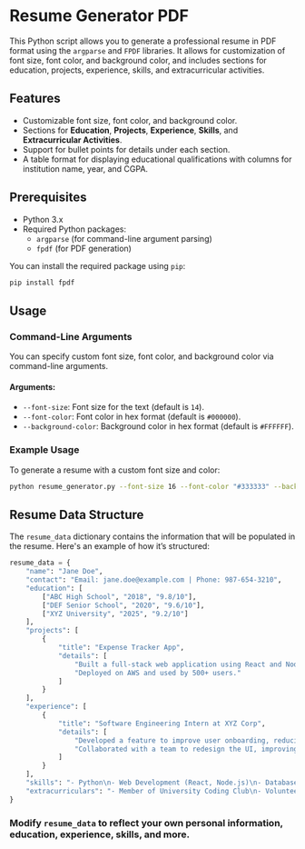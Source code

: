 # Resume Generator PDF

This Python script allows you to generate a professional resume in PDF format using the `argparse` and `FPDF` libraries. It allows for customization of font size, font color, and background color, and includes sections for education, projects, experience, skills, and extracurricular activities.

## Features

- Customizable font size, font color, and background color.
- Sections for **Education**, **Projects**, **Experience**, **Skills**, and **Extracurricular Activities**.
- Support for bullet points for details under each section.
- A table format for displaying educational qualifications with columns for institution name, year, and CGPA.

## Prerequisites

- Python 3.x
- Required Python packages:
  - `argparse` (for command-line argument parsing)
  - `fpdf` (for PDF generation)

You can install the required package using `pip`:
```bash
pip install fpdf
```

## Usage

### Command-Line Arguments

You can specify custom font size, font color, and background color via command-line arguments.

#### Arguments:
- `--font-size`: Font size for the text (default is `14`).
- `--font-color`: Font color in hex format (default is `#000000`).
- `--background-color`: Background color in hex format (default is `#FFFFFF`).

### Example Usage

To generate a resume with a custom font size and color:
```bash
python resume_generator.py --font-size 16 --font-color "#333333" --background-color "#F0F0F0"
```

## Resume Data Structure

The `resume_data` dictionary contains the information that will be populated in the resume. Here's an example of how it’s structured:

```python
resume_data = {
    "name": "Jane Doe",
    "contact": "Email: jane.doe@example.com | Phone: 987-654-3210",
    "education": [
        ["ABC High School", "2018", "9.8/10"],
        ["DEF Senior School", "2020", "9.6/10"],
        ["XYZ University", "2025", "9.2/10"]
    ],
    "projects": [
        {
            "title": "Expense Tracker App",
            "details": [
                "Built a full-stack web application using React and Node.js to track expenses.",
                "Deployed on AWS and used by 500+ users."
            ]
        }
    ],
    "experience": [
        {
            "title": "Software Engineering Intern at XYZ Corp",
            "details": [
                "Developed a feature to improve user onboarding, reducing drop-off by 15%.",
                "Collaborated with a team to redesign the UI, improving user satisfaction scores."
            ]
        }
    ],
    "skills": "- Python\n- Web Development (React, Node.js)\n- Database Management (MySQL)",
    "extracurriculars": "- Member of University Coding Club\n- Volunteer at Local Animal Shelter"
}
```

### Modify `resume_data` to reflect your own personal information, education, experience, skills, and more.
